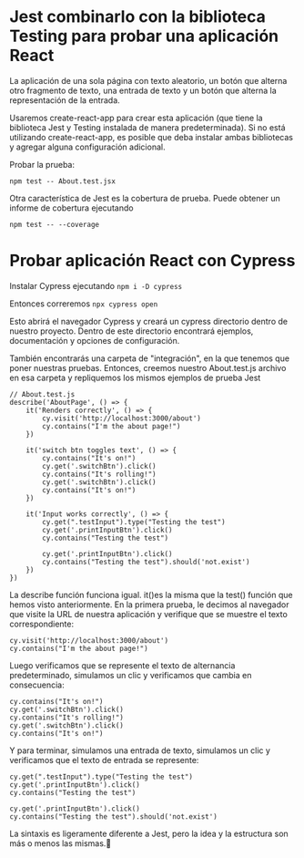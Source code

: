 # Jest combinarlo con la biblioteca Testing para probar una aplicación React

La aplicación de una sola página con texto aleatorio, un botón que alterna otro fragmento de texto, 
una entrada de texto y un botón que alterna la representación de la entrada.

Usaremos create-react-app para crear esta aplicación (que tiene la biblioteca Jest y Testing instalada de manera predeterminada). 
Si no está utilizando create-react-app, es posible que deba instalar ambas bibliotecas y agregar alguna configuración adicional.

Probar la prueba:

```
npm test -- About.test.jsx
```

Otra característica de Jest es la cobertura de prueba. Puede obtener un informe de cobertura ejecutando 
```
npm test -- --coverage
```

# Probar aplicación React con Cypress

Instalar Cypress ejecutando ```npm i -D cypress```

Entonces correremos ```npx cypress open```

Esto abrirá el navegador Cypress y creará un cypress directorio dentro de nuestro proyecto. 
Dentro de este directorio encontrará ejemplos, documentación y opciones de configuración.

También encontrarás una carpeta de "integración", en la que tenemos que poner nuestras pruebas. 
Entonces, creemos nuestro About.test.js archivo en esa carpeta y repliquemos los mismos ejemplos de prueba Jest



```
// About.test.js
describe('AboutPage', () => {
    it('Renders correctly', () => {
        cy.visit('http://localhost:3000/about')
        cy.contains("I'm the about page!")
    })

    it('switch btn toggles text', () => {
        cy.contains("It's on!")
        cy.get('.switchBtn').click()
        cy.contains("It's rolling!")
        cy.get('.switchBtn').click()
        cy.contains("It's on!")
    })

    it('Input works correctly', () => {
        cy.get(".testInput").type("Testing the test")
        cy.get('.printInputBtn').click()
        cy.contains("Testing the test")

        cy.get('.printInputBtn').click()
        cy.contains("Testing the test").should('not.exist')
    })
})
```

La describe función funciona igual.
it()es la misma que la test() función que hemos visto anteriormente.
En la primera prueba, le decimos al navegador que visite la URL de nuestra aplicación y verifique que se muestre el texto correspondiente:

```
cy.visit('http://localhost:3000/about')
cy.contains("I'm the about page!")
```

Luego verificamos que se represente el texto de alternancia predeterminado, simulamos un clic y verificamos que cambia en consecuencia:

```
cy.contains("It's on!")
cy.get('.switchBtn').click()
cy.contains("It's rolling!")
cy.get('.switchBtn').click()
cy.contains("It's on!")
```

Y para terminar, simulamos una entrada de texto, simulamos un clic y verificamos que el texto de entrada se represente:

```
cy.get(".testInput").type("Testing the test")
cy.get('.printInputBtn').click()
cy.contains("Testing the test")

cy.get('.printInputBtn').click()
cy.contains("Testing the test").should('not.exist')
```

La sintaxis es ligeramente diferente a Jest, pero la idea y la estructura son más o menos las mismas.🤙